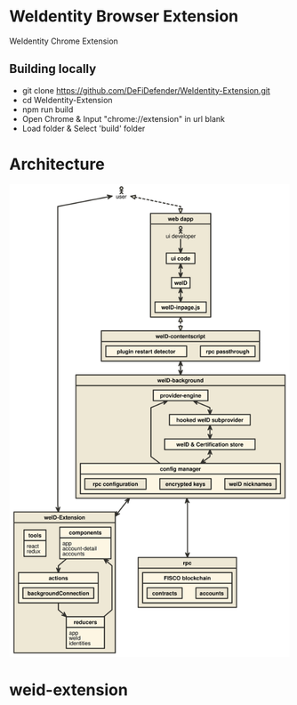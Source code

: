 # WeIdentity Browser Extension

WeIdentity Chrome Extension

## Building locally

- git clone https://github.com/DeFiDefender/WeIdentity-Extension.git
- cd WeIdentity-Extension
- npm run build
- Open Chrome & Input "chrome://extension" in url blank
- Load folder & Select 'build' folder 


# Architecture

![](nomnoml.svg)


# weid-extension

